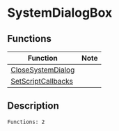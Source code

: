 # SystemDialogBox
## Functions
| Function | Note |
|----------|------|
|[CloseSystemDialog](CloseSystemDialog.md)| |
|[SetScriptCallbacks](SetScriptCallbacks.md)| |
## Description
```
Functions: 2
```